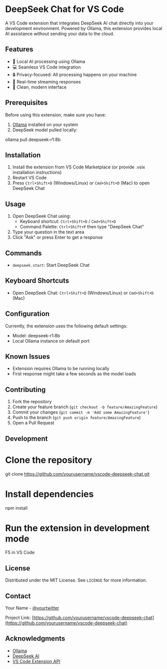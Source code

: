 # DeepSeek Chat for VS Code

A VS Code extension that integrates DeepSeek AI chat directly into your development environment. Powered by Ollama, this extension provides local AI assistance without sending your data to the cloud.

## Features

- 🤖 Local AI processing using Ollama
- 💻 Seamless VS Code integration
- 🔒 Privacy-focused: All processing happens on your machine
- 📝 Real-time streaming responses
- 🎨 Clean, modern interface

## Prerequisites

Before using this extension, make sure you have:

1. [Ollama](https://ollama.ai/) installed on your system
2. DeepSeek model pulled locally:

ollama pull deepseek-r1:8b

## Installation

1. Install the extension from VS Code Marketplace (or provide .vsix installation instructions)
2. Restart VS Code
3. Press `Ctrl+Shift+D` (Windows/Linux) or `Cmd+Shift+D` (Mac) to open DeepSeek Chat

## Usage

1. Open DeepSeek Chat using:
   - Keyboard shortcut: `Ctrl+Shift+D` / `Cmd+Shift+D`
   - Command Palette: `Ctrl+Shift+P` then type "DeepSeek Chat"
2. Type your question in the text area
3. Click "Ask" or press Enter to get a response

## Commands

- `deepseek.start`: Start DeepSeek Chat

## Keyboard Shortcuts

- Open DeepSeek Chat: `Ctrl+Shift+D` (Windows/Linux) or `Cmd+Shift+D` (Mac)

## Configuration

Currently, the extension uses the following default settings:
- Model: deepseek-r1:8b
- Local Ollama instance on default port

## Known Issues

- Extension requires Ollama to be running locally
- First response might take a few seconds as the model loads

## Contributing

1. Fork the repository
2. Create your feature branch (`git checkout -b feature/AmazingFeature`)
3. Commit your changes (`git commit -m 'Add some AmazingFeature'`)
4. Push to the branch (`git push origin feature/AmazingFeature`)
5. Open a Pull Request

## Development

# Clone the repository
git clone https://github.com/yourusername/vscode-deepseek-chat.git

# Install dependencies
npm install

# Run the extension in development mode
F5 in VS Code

## License

Distributed under the MIT License. See `LICENSE` for more information.

## Contact

Your Name - [@yourtwitter](https://twitter.com/yourtwitter)

Project Link: [https://github.com/yourusername/vscode-deepseek-chat](https://github.com/yourusername/vscode-deepseek-chat)

## Acknowledgments

- [Ollama](https://ollama.ai/)
- [DeepSeek AI](https://deepseek.ai/)
- [VS Code Extension API](https://code.visualstudio.com/api)